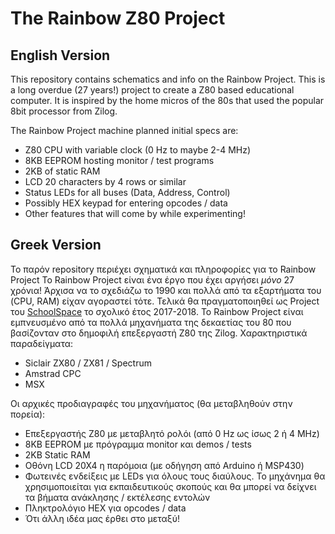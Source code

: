 <h1>The Rainbow Z80 Project</h1>

<h2>English Version</h2>

This repository contains schematics and info on the Rainbow Project.
This is a long overdue (27 years!) project to create a  Z80 based educational computer. It is inspired by the home micros of the 80s
that used the popular 8bit processor from Zilog.

The Rainbow Project machine planned initial specs are:

<ul>
<li>Z80 CPU with variable clock (0 Hz to maybe 2-4 MHz)</li>
<li>8KB EEPROM hosting monitor / test programs</li>
<li>2KB of static RAM</li>
<li>LCD 20 characters by 4 rows or similar</li>
<li>Status LEDs for all buses (Data, Address, Control)</li>
<li>Possibly HEX keypad for entering opcodes / data</li>
<li>Other features that will come by while experimenting!</li>
</ul>

<h2>Greek Version</h2>

Το παρόν repository περιέχει σχηματικά και πληροφορίες για το Rainbow Project
Το Rainbow Project είναι ένα έργο που έχει αργήσει *μόνο* 27 χρόνια! Άρχισα να το σχεδιάζω το 1990 και πολλά από τα εξαρτήματα του (CPU, RAM)
είχαν αγοραστεί τότε. Τελικά θα πραγματοποιηθεί ως Project του <a href="http://www.schoolspace.gr">SchoolSpace</a> το σχολικό έτος 2017-2018.
Το Rainbow Project είναι εμπνευσμένο από τα πολλά μηχανήματα της δεκαετίας του 80 που βασίζονταν στο δημοφιλή επεξεργαστή Z80 της Zilog.
Χαρακτηριστικά παραδείγματα: 

<ul>
<li>Siclair ZX80 / ZX81 / Spectrum</li>
<li>Amstrad CPC</li>
<li>MSX</li>
</ul>

Οι αρχικές προδιαγραφές του μηχανήματος (θα μεταβληθούν στην πορεία):

<ul>
<li>Επεξεργαστής Z80 με μεταβλητό ρολόι (από 0 Hz ως ίσως 2 ή 4 MHz)</li>
<li>8KB EEPROM με πρόγραμμα monitor και demos / tests</li>
<li>2KB Static RAM</li>
<li>Οθόνη LCD 20X4 η παρόμοια (με οδήγηση από Arduino ή MSP430)</li>
<li>Φωτεινές ενδείξεις με LEDs για όλους τους διαύλους. Το μηχάνημα θα χρησιμοποιείται για εκπαιδευτικούς σκοπούς και θα μπορεί να δείχνει
τα βήματα ανάκλησης / εκτέλεσης εντολών</li>
<li>Πληκτρολόγιο HEX για opcodes / data</li>
<li>Ότι άλλη ιδέα μας έρθει στο μεταξύ!</li>
</ul>

